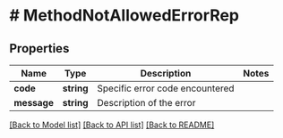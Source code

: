 # # MethodNotAllowedErrorRep

## Properties

Name | Type | Description | Notes
------------ | ------------- | ------------- | -------------
**code** | **string** | Specific error code encountered |
**message** | **string** | Description of the error |

[[Back to Model list]](../../README.md#models) [[Back to API list]](../../README.md#endpoints) [[Back to README]](../../README.md)
